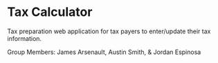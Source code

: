 # Tax Calculator

Tax preparation web application for tax payers to enter/update their tax information.

Group Members: James Arsenault, Austin Smith, & Jordan Espinosa
